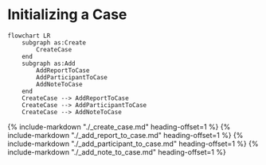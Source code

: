 # Initializing a Case

```mermaid
flowchart LR
    subgraph as:Create
        CreateCase
    end
    subgraph as:Add
        AddReportToCase
        AddParticipantToCase
        AddNoteToCase
    end
    CreateCase --> AddReportToCase
    CreateCase --> AddParticipantToCase
    CreateCase --> AddNoteToCase
```

{% include-markdown "./_create_case.md" heading-offset=1 %}
{% include-markdown "./_add_report_to_case.md" heading-offset=1 %}
{% include-markdown "./_add_participant_to_case.md" heading-offset=1 %}
{% include-markdown "./_add_note_to_case.md" heading-offset=1 %}
